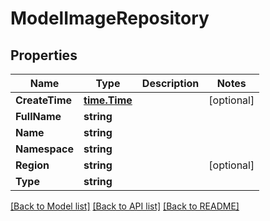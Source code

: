# ModelImageRepository

## Properties

Name | Type | Description | Notes
------------ | ------------- | ------------- | -------------
**CreateTime** | [**time.Time**](time.Time.md) |  | [optional] 
**FullName** | **string** |  | 
**Name** | **string** |  | 
**Namespace** | **string** |  | 
**Region** | **string** |  | [optional] 
**Type** | **string** |  | 

[[Back to Model list]](../README.md#documentation-for-models) [[Back to API list]](../README.md#documentation-for-api-endpoints) [[Back to README]](../README.md)



